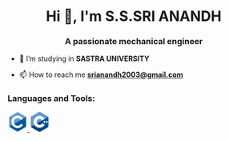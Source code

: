 <h1 align="center">Hi 👋, I'm S.S.SRI ANANDH</h1>
<h3 align="center">A passionate mechanical engineer</h3>

- 🔭 I’m studying in **SASTRA UNIVERSITY**

- 📫 How to reach me **srianandh2003@gmail.com**

<p align="left">
</p>

<h3 align="left">Languages and Tools:</h3>
<p align="left"> <a href="https://www.cprogramming.com/" target="_blank" rel="noreferrer"> <img src="https://raw.githubusercontent.com/devicons/devicon/master/icons/c/c-original.svg" alt="c" width="40" height="40"/> </a> <a href="https://www.w3schools.com/cpp/" target="_blank" rel="noreferrer"> <img src="https://raw.githubusercontent.com/devicons/devicon/master/icons/cplusplus/cplusplus-original.svg" alt="cplusplus" width="40" height="40"/> </a> <a 
